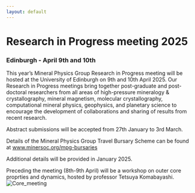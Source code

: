 ```yaml
---
layout: default
---
```

# Research in Progress meeting 2025
### Edinburgh - April 9th and 10th


This year’s Mineral Physics Group Research in Progress meeting will be hosted at the University of Edinburgh on 9th and 10th April 2025. Our Research in Progress meetings bring together post-graduate and post-doctoral researchers from all areas of high-pressure mineralogy & crystallography, mineral magnetism, molecular crystallography, computational mineral physics, geophysics, and planetary science to encourage the development of collaborations and sharing of results from recent research.

Abstract submissions will be accepted from 27th January to 3rd March.



Details of the Mineral Physics Group Travel Bursary Scheme can be found at www.minersoc.org/mpg-bursaries

Additional details will be provided in January 2025.

Preceding the meeting (8th-9th April) will be a workshop on outer core proprties and dynamics, hosted by professor Tetsuya Komabayashi.
![Core_meeting](https://MinPhys.github.io/assets/img/tetsu-flyer.jpg)
